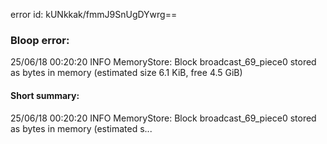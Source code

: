 error id: kUNkkak/fmmJ9SnUgDYwrg==
### Bloop error:

25/06/18 00:20:20 INFO MemoryStore: Block broadcast_69_piece0 stored as bytes in memory (estimated size 6.1 KiB, free 4.5 GiB)
#### Short summary: 

25/06/18 00:20:20 INFO MemoryStore: Block broadcast_69_piece0 stored as bytes in memory (estimated s...